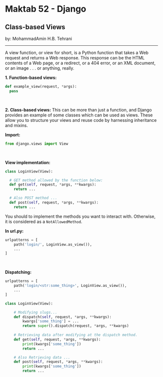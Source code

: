 # Maktab 52 - Django
## Class-based Views
by: MohammadAmin H.B. Tehrani

----
A view function, or view for short, is a Python function that takes a Web request and returns a Web response. This response can be the HTML contents of a Web page, or a redirect, or a 404 error, or an XML document, or an image . . . or anything, really.

**1. Function-based views:**  
  ```python
def example_view(request, *args):
    pass
   ```
<br/>

**2. Class-based views:**
This can be more than just a function, and Django provides an example of some classes which can be used as views. These allow you to structure your views and reuse code by harnessing inheritance and mixins.

**Import:**  
```python
from django.views import View
```
<br/>

**View implementation:**
```python
class LoginView(View):

  # GET method allowed by the function below:
  def get(self, request, *args, **kwargs):
    return ...

  # Also POST method ...
  def post(self, request, *args, **kwargs):
    return ...
```
You should to implement the methods you want to interact with. Otherwise, it is considered as a `NotAllowedMethod`. 
<br/>

**In url.py:**
```python
urlpatterns = [
    path('login/', LoginView.as_view()),
    ...
]
```
<br/>


**Dispatching:**
```python
urlpatterns = [
    path('login/<str:some_thing>', LoginView.as_view()),
    ...
]
```
```python
class LoginView(View):

    # Modifying slugs...  
    def dispatch(self, request, *args, **kwargs):
        kwargs['some_thing'] = ...
        return super().dispatch(request, *args, **kwargs)
    
    # Retrieving data after modifying at the dispatch method. 
    def get(self, request, *args, **kwargs):
        print(kwargs['some_thing'])
        return ...

    # Also Retrieving data ...
    def post(self, request, *args, **kwargs):
        print(kwargs['some_thing'])
        return ...
```
